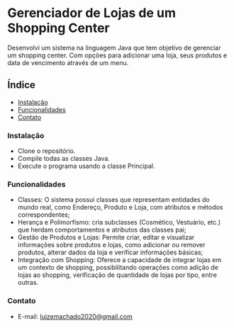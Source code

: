 # Gerenciador de Lojas de um Shopping Center

Desenvolvi um sistema na linguagem Java que tem objetivo de gerenciar um shopping center. Com opções para adicionar uma loja, seus produtos e data de vencimento através de um menu.

## Índice

- [Instalação](#Instalação)
- [Funcionalidades](#exemplos)
- [Contato](#Contato)

### Instalação

- Clone o repositório.
- Compile todas as classes Java.
- Execute o programa usando a classe Principal.
  
### Funcionalidades

- Classes: O sistema possui classes que representam entidades do mundo real, como Endereço, Produto e Loja, com atributos e métodos correspondentes;
- Herança e Polimorfismo: cria subclasses (Cosmético, Vestuário, etc.) que herdam comportamentos e atributos das classes pai;
- Gestão de Produtos e Lojas: Permite criar, editar e visualizar informações sobre produtos e lojas, como adicionar ou remover produtos, alterar dados da loja e verificar informações básicas;
- Integração com Shopping: Oferece a capacidade de integrar lojas em um contexto de shopping, possibilitando operações como adição de lojas ao shopping, verificação de quantidade de lojas por tipo, entre outras.
  
### Contato

- E-mail: luizemachado2020@gmail.com
